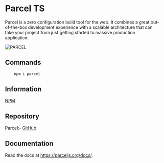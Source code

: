 # Parcel TS

Parcel is a zero configuration build tool for the web. It combines a great out-of-the-box development experience with a scalable architecture that can take your project from just getting started to massive production application.

![PARCEL](https://user-images.githubusercontent.com/19409/135924939-03845d0b-e7bb-414b-89b6-e627dfa9f614.png)

## Commands

```bash
    npm i parcel
```

## Information

[NPM](https://www.npmjs.com/package/parcel)

## Repository

Parcel:- [GitHub](https://github.com/parcel-bundler/parcel)

## Documentation

Read the docs at https://parceljs.org/docs/.
